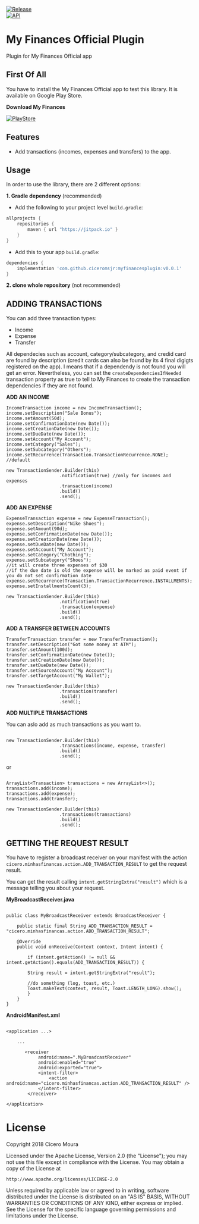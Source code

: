 [![Release](https://github.com/ciceromsjr/myfinancesplugin/blob/master/release/current_release.svg)](https://jitpack.io/#ciceromsjr/myfinancesplugin)  
[![API](https://img.shields.io/badge/API-15%2B-green.svg?style=flat)](https://android-arsenal.com/api?level=15)

# My Finances Official Plugin
Plugin for My Finances Official app

First Of All
------

You have to install the My Finances Official app to test this library.
It is available on Google Play Store.

**Download My Finances**

[![PlayStore](https://play.google.com/intl/en_us/badges/images/badge_new.png)](https://play.google.com/store/apps/details?id=cicero.minhasfinancas)

Features
-----
- Add transactions (incomes, expenses and transfers) to the app.
 
Usage
-----

In order to use the library, there are 2 different options:

**1. Gradle dependency** (recommended)

  -  Add the following to your project level `build.gradle`:
 
```gradle
allprojects {
	repositories {
		maven { url "https://jitpack.io" }
	}
}
```
  -  Add this to your app `build.gradle`:
 
```gradle
dependencies {
	implementation 'com.github.ciceromsjr:myfinancesplugin:v0.0.1'
}
```
	
**2. clone whole repository** (not recommended)

ADDING TRANSACTIONS
-----

You can add three transaction types:

- Income
- Expense
- Transfer

All dependecies such as account, category/subcategory, and credid card are found by description
(credit cards can also be found by its 4 final digigts registered on the app).
I means that if a dependendy is not found you will get an error.
Nevertheless, you can set the ```createDependenciesIfNeeded``` transaction property as true to tell to My Finances to create the transaction dependencies if they are not found.

**ADD AN INCOME**

```
IncomeTransaction income = new IncomeTransaction();
income.setDescription("Sale Bonus");
income.setAmount(50d);
income.setConfirmationDate(new Date());
income.setCreationDate(new Date());
income.setDueDate(new Date());
income.setAccount("My Account");
income.setCategory("Sales");
income.setSubcategory("Others");
income.setRecurrence(Transaction.TransactionRecurrence.NONE); //default

new TransactionSender.Builder(this)
                    .notification(true) //only for incomes and expenses
                    .transaction(income)
                    .build()
                    .send();

```

**ADD AN EXPENSE**

```
ExpenseTransaction expense = new ExpenseTransaction();
expense.setDescription("Nike Shoes");
expense.setAmount(90d);
expense.setConfirmationDate(new Date());
expense.setCreationDate(new Date());
expense.setDueDate(new Date());
expense.setAccount("My Account");
expense.setCategory("Chothing");
expense.setSubcategory("Shoes");
//it will create three expenses of $30
//if the due date is old the expense will be marked as paid event if you do not set confirmation date
expense.setRecurrence(Transaction.TransactionRecurrence.INSTALLMENTS);
expense.setInstallmentsCount(3); 

new TransactionSender.Builder(this)
                    .notification(true)
                    .transaction(expense)
                    .build()
                    .send();

```

**ADD A TRANSFER BETWEEN ACCOUNTS**

```
TransferTransaction transfer = new TransferTransaction();
transfer.setDescription("Got some money at ATM");
transfer.setAmount(100d);
transfer.setConfirmationDate(new Date());
transfer.setCreationDate(new Date());
transfer.setDueDate(new Date());
transfer.setSourceAccount("My Account");
transfer.setTargetAccount("My Wallet");

new TransactionSender.Builder(this)
                    .transaction(transfer)
                    .build()
                    .send();

```

**ADD MULTIPLE TRANSACTIONS**

You can aslo add as much transactions as you want to.

```

new TransactionSender.Builder(this)
                    .transactions(income, expense, transfer)
                    .build()
                    .send();

```

or

```

ArrayList<Transaction> transactions = new ArrayList<>();
transactions.add(income);
transactions.add(expense);
transactions.add(transfer);

new TransactionSender.Builder(this)
                    .transactions(transactions)
                    .build()
                    .send();

```

GETTING THE REQUEST RESULT
-----

You have to register a broadcast receiver on your manifest with the action  ```cicero.minhasfinancas.action.ADD_TRANSACTION_RESULT``` to get the request result.

You can get the result calling ```intent.getStringExtra("result")``` which is a message telling you about your request.


**MyBroadcastReceiver.java**

```

public class MyBroadcastReceiver extends BroadcastReceiver {

    public static final String ADD_TRANSACTION_RESULT = "cicero.minhasfinancas.action.ADD_TRANSACTION_RESULT";

    @Override
    public void onReceive(Context context, Intent intent) {

        if (intent.getAction() != null && intent.getAction().equals(ADD_TRANSACTION_RESULT)) {
            
	    String result = intent.getStringExtra("result");
            
	    //do something (log, toast, etc.)
	    Toast.makeText(context, result, Toast.LENGTH_LONG).show();
        }
    }
}

```


**AndroidManifest.xml**

```

<application ...>
	
	...
	
       <receiver
            android:name=".MyBroadcastReceiver"
            android:enabled="true"
            android:exported="true">
            <intent-filter>
                <action android:name="cicero.minhasfinancas.action.ADD_TRANSACTION_RESULT" />
            </intent-filter>
        </receiver>

</application>

```

License
=======
Copyright 2018 Cícero Moura

Licensed under the Apache License, Version 2.0 (the "License");
you may not use this file except in compliance with the License.
You may obtain a copy of the License at

    http://www.apache.org/licenses/LICENSE-2.0

Unless required by applicable law or agreed to in writing, software
distributed under the License is distributed on an "AS IS" BASIS,
WITHOUT WARRANTIES OR CONDITIONS OF ANY KIND, either express or implied.
See the License for the specific language governing permissions and
limitations under the License.
